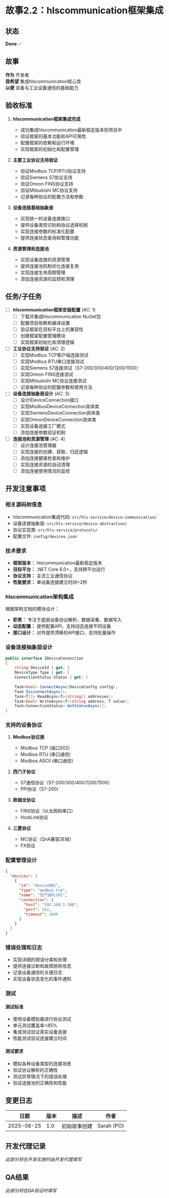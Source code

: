 # 故事2.2：hlscommunication框架集成

## 状态
**Done** ✅

## 故事
**作为** 开发者  
**我希望** 集成hlscommunication核心库  
**以便** 具备与工业设备通信的基础能力

## 验收标准

1. **hlscommunication框架集成完成**
   - 成功集成hlscommunication最新稳定版本到项目中
   - 验证框架的基本功能和API可用性
   - 配置框架的依赖和运行环境
   - 实现框架的初始化和配置管理

2. **主要工业协议支持验证**
   - 验证Modbus TCP/RTU协议支持
   - 验证Siemens S7协议支持
   - 验证Omron FINS协议支持
   - 验证Mitsubishi MC协议支持
   - 记录每种协议的配置方法和参数

3. **设备连接基础抽象层**
   - 实现统一的设备连接接口
   - 提供设备类型识别和协议选择机制
   - 实现连接参数的标准化配置
   - 提供连接状态查询和管理功能

4. **资源管理和连接池**
   - 实现设备连接的资源管理
   - 提供连接池机制优化连接复用
   - 实现连接生命周期管理
   - 添加连接资源的监控和清理

## 任务/子任务

- [ ] **hlscommunication框架安装配置** (AC: 1)
  - [ ] 下载并集成hlscommunication NuGet包
  - [ ] 配置项目依赖和编译设置
  - [ ] 验证框架在目标平台上的兼容性
  - [ ] 创建框架配置管理模块
  - [ ] 实现框架初始化和清理逻辑

- [ ] **工业协议支持验证** (AC: 2)
  - [ ] 实现Modbus TCP客户端连接测试
  - [ ] 实现Modbus RTU串口连接测试
  - [ ] 实现Siemens S7连接测试（S7-200/300/400/1200/1500）
  - [ ] 实现Omron FINS连接测试
  - [ ] 实现Mitsubishi MC协议连接测试
  - [ ] 记录每种协议的配置参数和使用方法

- [ ] **设备连接抽象层设计** (AC: 3)
  - [ ] 设计IDeviceConnection接口
  - [ ] 实现ModbusDeviceConnection具体类
  - [ ] 实现SiemensDeviceConnection具体类
  - [ ] 实现OmronDeviceConnection具体类
  - [ ] 实现设备连接工厂模式
  - [ ] 添加连接参数验证机制

- [ ] **连接池和资源管理** (AC: 4)
  - [ ] 设计连接池管理器
  - [ ] 实现连接的创建、获取、归还逻辑
  - [ ] 添加连接健康检查和维护
  - [ ] 实现连接资源的自动清理
  - [ ] 添加连接使用情况的监控

## 开发注意事项

### 相关源码树信息
- hlscommunication集成代码: `src/hls-service/device-communication/`
- 设备连接抽象层: `src/hls-service/device-abstraction/`
- 协议实现类: `src/hls-service/protocols/`
- 配置文件: `config/devices.json`

### 技术要求
- **框架版本：** hlscommunication最新稳定版本
- **目标平台：** .NET Core 6.0+，支持跨平台运行
- **协议支持：** 主流工业通信协议
- **性能要求：** 单设备连接建立时间<2秒

### hlscommunication架构集成
根据架构文档的模块设计：
- **职责：** 专注于底层设备协议解析、数据采集、数据写入
- **动态配置：** 提供配置API，支持动态连接不同设备
- **接口设计：** 对外提供清晰的API接口，支持批量操作

### 设备连接抽象层设计
```csharp
public interface IDeviceConnection
{
    string DeviceId { get; }
    DeviceType Type { get; }
    ConnectionStatus Status { get; }
    
    Task<bool> ConnectAsync(DeviceConfig config);
    Task DisconnectAsync();
    Task<T[]> ReadAsync<T>(string[] addresses);
    Task<bool> WriteAsync<T>(string address, T value);
    Task<ConnectionStatus> GetStatusAsync();
}
```

### 支持的设备协议
1. **Modbus协议族**
   - Modbus TCP (端口502)
   - Modbus RTU (串口通信)
   - Modbus ASCII (串口通信)

2. **西门子协议**
   - S7通信协议（S7-200/300/400/1200/1500）
   - PPI协议（S7-200）

3. **欧姆龙协议**
   - FINS协议（以太网和串口）
   - HostLink协议

4. **三菱协议**
   - MC协议（QnA兼容3E帧）
   - FX协议

### 配置管理设计
```json
{
  "devices": [
    {
      "id": "device001",
      "type": "modbus-tcp",
      "name": "生产线PLC01",
      "connection": {
        "host": "192.168.1.100",
        "port": 502,
        "timeout": 3000
      }
    }
  ]
}
```

### 错误处理和日志
- 实现详细的错误分类和处理
- 提供连接诊断和故障排除信息
- 记录设备通信的关键日志
- 实现设备状态变化的事件通知

### 测试
#### 测试标准
- 使用设备模拟器进行协议测试
- 单元测试覆盖率>85%
- 集成测试验证真实设备连接
- 性能测试验证连接建立时间

#### 测试要求
- 模拟各种设备类型的连接场景
- 验证协议解析的正确性
- 测试异常情况下的错误处理
- 验证连接池的正确性和性能

## 变更日志

| 日期 | 版本 | 描述 | 作者 |
|------|------|------|------|
| 2025-08-25 | 1.0 | 初始故事创建 | Sarah (PO) |

## 开发代理记录
*此部分将在开发实施时由开发代理填写*

## QA结果
*此部分将在QA验证时填写*